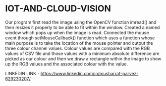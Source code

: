 # IOT-AND-CLOUD-VISION
Our program first read the image using the OpenCV function imread() and then resizes it properly to be able to fit within the window. Created a named window which pops up when the image is read. Connected the mouse event through setMouseCallback() function which uses a function whose main purpose is to take the location of the mouse pointer and output the three colour channel values. Colour values are compared with the RGB values of CSV file and those values with a minimum absolute difference are picked as our colour and then we draw a rectangle within the image to show up the RGB values and the associated colour with the value.

LINKEDIN LINK -   https://www.linkedin.com/in/musharraf-parvez-629230207/
